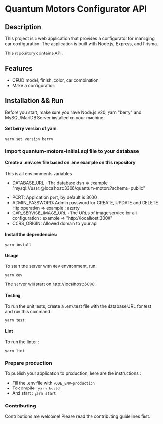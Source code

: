 # Quantum Motors Configurator API

## Description

This project is a web application that provides a configurator for managing car configuration. The application is built with Node.js, Express, and Prisma.

This repository contains API.

## Features

- CRUD model, finish, color, car combination
- Make a configuration

## Installation && Run

Before you start, make sure you have Node.js v20, yarn "berry" and MySQL/MariDB Server installed on your machine.

#### Set berry version of yarn

`yarn set version berry`

### Import quantum-motors-initial.sql file to your database

#### Create a .env.dev file based on .env example on this repository

This is all environments variables

- DATABASE_URL : The database dsn => example : "mysql://user:@localhost:3306/quantum-motors?schema=public"

* PORT: Application port, by default is 3000
* ADMIN_PASSWORD: Admin password for CREATE, UPDATE and DELETE Htp operation => example : azerty
* CAR_SERVICE_IMAGE_URL : The URLs of image service for all configuration : example => "http://localhost:3000"
* CORS_ORIGIN: Allowed domain to your api

#### Install the dependencies:

`yarn install`

#### Usage

To start the server with dev environment, run:

`yarn dev`

The server will start on http://localhost:3000.

#### Testing

To run the unit tests, create a .env.test file with the database URL for test and run this command :

`yarn test`

#### Lint

To run the linter :

`yarn lint`

### Prepare production

To publish your application to production, here are the instructions :

- Fill the .env file with `NODE_ENV=production`
- To compile : `yarn build`
- And start : `yarn start`

### Contributing

Contributions are welcome! Please read the contributing guidelines first.
